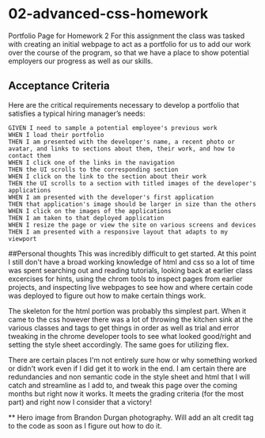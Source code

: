 # 02-advanced-css-homework
Portfolio Page for Homework 2
For this assignment the class was tasked with creating an initial webpage to act as a portfolio for us to add our work over the course of the program, so that we have a place to show potential employers our progress as well as our skills.

## Acceptance Criteria

Here are the critical requirements necessary to develop a portfolio that satisfies a typical hiring manager’s needs:

```
GIVEN I need to sample a potential employee's previous work
WHEN I load their portfolio
THEN I am presented with the developer's name, a recent photo or avatar, and links to sections about them, their work, and how to contact them
WHEN I click one of the links in the navigation
THEN the UI scrolls to the corresponding section
WHEN I click on the link to the section about their work
THEN the UI scrolls to a section with titled images of the developer's applications
WHEN I am presented with the developer's first application
THEN that application's image should be larger in size than the others
WHEN I click on the images of the applications
THEN I am taken to that deployed application
WHEN I resize the page or view the site on various screens and devices
THEN I am presented with a responsive layout that adapts to my viewport
```

##Personal thoughts
This was incredibly difficult to get started. At this point I still don't have a broad working knowledge of html and css so a lot of time was spent searching out and reading tutorials, looking back at earlier class excercises for hints, using the chrom tools to inspect pages from earlier projects, and inspecting live webpages to see how and where certain code was deployed to figure out how to make certain things work. 

The skeleton for the html portion was probably ths simplest part. When it came to the css however there was a lot of throwing the kitchen sink at the various classes and tags to get things in order as well as trial and error tweaking in the chrome developer tools to see what looked good/right and setting the style sheet accordingly.  The same goes for utilizing flex.  

There are certain places I'm not entirely sure how or why something worked or didn't work even if I did get it to work in the end. I am certain there are redundancies and non semantic code in the style sheet and html that I will catch and streamline as I add to, and tweak this page over the coming months but right now it works. It meets the grading criteria (for the most part) and right now I consider that a victory!   


**
Hero image from Brandon Durgan photography.
Will add an alt credit tag to the code as soon as I figure out how to do it.

 
